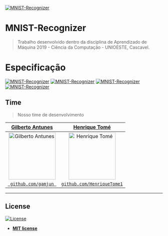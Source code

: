 [![MNIST-Recognizer](https://raw.githubusercontent.com/tensorflow/models/master/research/gan/g3doc/mnist_conditional_gan.png)](http://bfy.tw/OJ2N)

# MNIST-Recognizer

> Trabalho desenvolvido dentro da disciplina de Aprendizado de Máquina 2019 - Ciência da Computação - UNIOESTE, Cascavel.

# Especificação

[![MNIST-Recognizer](https://i.imgur.com/9Rsq9cf.jpg)](https://github.com/GaMJun/MNIST-Recognizer/blob/master/Especifica%C3%A7%C3%A3o%20do%20Trabalho%204.pdf)
[![MNIST-Recognizer](https://i.imgur.com/nW5csMu.jpg)](https://github.com/GaMJun/MNIST-Recognizer/blob/master/Especifica%C3%A7%C3%A3o%20do%20Trabalho%204.pdf)
[![MNIST-Recognizer](https://i.imgur.com/qBekaaQ.jpg)](https://github.com/GaMJun/MNIST-Recognizer/blob/master/Especifica%C3%A7%C3%A3o%20do%20Trabalho%204.pdf)
[![MNIST-Recognizer](https://i.imgur.com/Q1dU5lU.jpg)](https://github.com/GaMJun/MNIST-Recognizer/blob/master/Especifica%C3%A7%C3%A3o%20do%20Trabalho%204.pdf)
## Time

> Nosso time de desenvolvimento

| <a href="https://github.com/GaMJun" target="_blank">**Gilberto Antunes**</a> | <a href="https://github.com/HenriqueTome1" target="_blank">**Henrique Tomé**</a> |
|:---:|:---:|
| <a href="https://www.linkedin.com/in/gamjun"><img alt="Gilberto Antunes" src="https://avatars0.githubusercontent.com/u/27792876" width="150" height="150"></a> | <a href="https://www.linkedin.com/in/tom%C3%A9/"><img alt="Henrique Tomé" src="https://avatars1.githubusercontent.com/u/27792676" width="150" height="150"></a> |
| <a href="https://github.com/GaMJun" target="_blank">`  github.com/gamjun  `</a> | <a href="https://github.com/HenriqueTome1" target="_blank">`github.com/HenriqueTome1`</a> | 

---

## License

[![License](http://img.shields.io/:license-mit-blue.svg?style=flat-square)](http://badges.mit-license.org)

- **[MIT license](http://opensource.org/licenses/mit-license.php)**